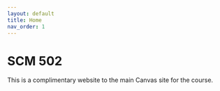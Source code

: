 ```yaml
---
layout: default
title: Home
nav_order: 1
---
```



# SCM 502

This is a complimentary website to the main Canvas site for the course. 
